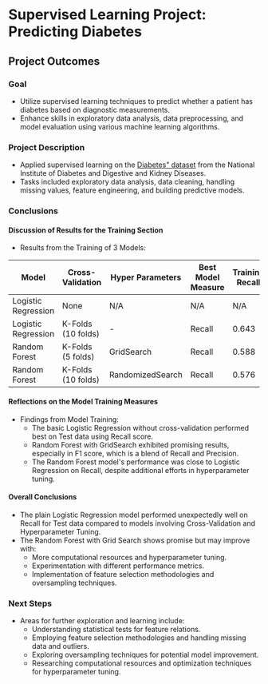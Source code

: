 # Supervised Learning Project: Predicting Diabetes

## Project Outcomes

### Goal

- Utilize supervised learning techniques to predict whether a patient has diabetes based on diagnostic measurements.
- Enhance skills in exploratory data analysis, data preprocessing, and model evaluation using various machine learning algorithms.

### Project Description

- Applied supervised learning on the [Diabetes" dataset](https://www.kaggle.com/datasets/akshaydattatraykhare/diabetes-dataset) from the National Institute of Diabetes and Digestive and Kidney Diseases.
- Tasks included exploratory data analysis, data cleaning, handling missing values, feature engineering, and building predictive models.

### Conclusions

#### Discussion of Results for the Training Section

- Results from the Training of 3 Models:

| Model                      | Cross-Validation | Hyper Parameters | Best Model Measure | Training Recall | Test Recall | Test F1 Score |
|----------------------------|------------------|------------------|--------------------|-----------------|-------------|---------------|
| Logistic Regression        | None             | N/A              | N/A                | N/A             | 0.67        | 0.66          |
| Logistic Regression        | K-Folds (10 folds)| -                | Recall             | 0.643           | 0.6         | 0.706         |
| Random Forest              | K-Folds (5 folds) | GridSearch       | Recall             | 0.588           | 0.667       | 0.727         |
| Random Forest              | K-Folds (10 folds)| RandomizedSearch | Recall             | 0.576           | 0.6         | 0.679         |

#### Reflections on the Model Training Measures

- Findings from Model Training:
  - The basic Logistic Regression without cross-validation performed best on Test data using Recall score.
  - Random Forest with GridSearch exhibited promising results, especially in F1 score, which is a blend of Recall and Precision.
  - The Random Forest model's performance was close to Logistic Regression on Recall, despite additional efforts in hyperparameter tuning.

#### Overall Conclusions

- The plain Logistic Regression model performed unexpectedly well on Recall for Test data compared to models involving Cross-Validation and Hyperparameter Tuning.
- The Random Forest with Grid Search shows promise but may improve with:
  - More computational resources and hyperparameter tuning.
  - Experimentation with different performance metrics.
  - Implementation of feature selection methodologies and oversampling techniques.

### Next Steps

- Areas for further exploration and learning include:
  - Understanding statistical tests for feature relations.
  - Employing feature selection methodologies and handling missing data and outliers.
  - Exploring oversampling techniques for potential model improvement.
  - Researching computational resources and optimization techniques for hyperparameter tuning.


